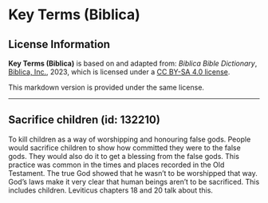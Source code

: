 # Key Terms (Biblica)

## License Information

**Key Terms (Biblica)** is based on and adapted from: _Biblica Bible Dictionary_, [Biblica, Inc.](https://www.biblica.com/), 2023, which is licensed under a [CC BY-SA 4.0 license](https://creativecommons.org/licenses/by-sa/4.0/legalcode.en).

This markdown version is provided under the same license.



--------------------------------

## Sacrifice children (id: 132210)

To kill children as a way of worshipping and honouring false gods. People would sacrifice children to show how committed they were to the false gods. They would also do it to get a blessing from the false gods. This practice was common in the times and places recorded in the Old Testament. The true God showed that he wasn’t to be worshipped that way. God’s laws make it very clear that human beings aren’t to be sacrificed. This includes children. Leviticus chapters 18 and 20 talk about this.


